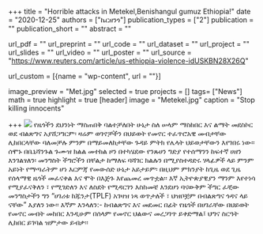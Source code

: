 +++
title = "Horrible attacks in Metekel,Benishangul gumuz Ethiopia!"
date = "2020-12-25"
authors = ["ኬርዘንጎ"]
publication_types = ["2"]
publication = ""
publication_short = ""
abstract = ""

url_pdf = ""
url_preprint = ""
url_code = ""
url_dataset = ""
url_project = ""
url_slides = ""
url_video = ""
url_poster = ""
url_source = "https://www.reuters.com/article/us-ethiopia-violence-idUSKBN28X26Q"

url_custom = [{name = "wp-content", url = ""}]

image_preview = "Met.jpg"
selected = true
projects = []
tags= ["News"]
math = true
highlight = true
[header]
image = "Metekel.jpg"
caption = "Stop killing innocents"


+++
 <img src="/img/Met.jpg"/>
የዜጎችን ደህንነት ማስጠበቅ ባልተቻለበት ሁኔታ ስለ ሠላም ማስከበር እና ልማት መደስኮር ወደ ብልጽግና አያሸጋግርም፡ ዛሬም ወገኖቻችን በህይወት የመኖር ተፈጥሮአዊ መብታቸው ሊከበርላቸው ባለመቻሉ ምንም በማይመለከታቸው ጉዳይ ምትክ የሌላት ህይወታቸውን እየገበሩ ነው፡፡ ሰሞኑ በቤኒሻንጉል ጉሙዝ ክልል መተከል ዞን በተካሄደው የንጹሀን ግድያ የተሰማንን ከፍተኛ ሀዘን እንገልፃለን፡ መንግስት ችግሮችን በቸልታ ከማለፍ ባሻገር ክልሉን በሚያስተዳድሩ ሃላፊዎች ላይ ምንም አይነት የማጣራትም ሆነ እርምጃ የመውሰድ ሁኔታ አይታይም፡ በዚህም ምክንያት ከጊዜ ወደ ጊዜ የሰላማዊ ዜጎች መፈናቀል እና ሞት በእጅጉ እየጨመረ መጥቷል፡፡ እኛ ኢትዮጵያዊያን ማንም እየተነሳ የሚያፈናቅለን ፣ የሚገድለን  እና ለስደት የሚዳርገን እስከመቼ እንደሆነ ባናውቅም ችግር ፈቺው መንግስታችን ግን “ሀገሪቱ ከጁንታ(TPLF) አገዛዝ ነጻ ወጥታለች ፣ ህዝቦቿም በብልጽግና ጎዳና ላይ ናቸው” እያለን ነው፡፡ 
እኛም እንላለን:- ከብልጽግና እና መደመር በፊት የዜጎች በሀገራቸው በህይወት የመኖር መብት መከበር እንዲሁም በሰላም የመኖር ህልውና መረጋገጥ ይቀድማል፤ ህግና ስርዓት ሊከበር ይገባል ዝምታው ይብቃ፡፡

